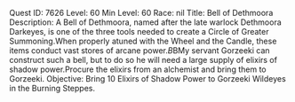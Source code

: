 Quest ID: 7626
Level: 60
Min Level: 60
Race: nil
Title: Bell of Dethmoora
Description: A Bell of Dethmoora, named after the late warlock Dethmoora Darkeyes, is one of the three tools needed to create a Circle of Greater Summoning.When properly atuned with the Wheel and the Candle, these items conduct vast stores of arcane power.$B$BMy servant Gorzeeki can construct such a bell, but to do so he will need a large supply of elixirs of shadow power.Procure the elixirs from an alchemist and bring them to Gorzeeki.
Objective: Bring 10 Elixirs of Shadow Power to Gorzeeki Wildeyes in the Burning Steppes.

